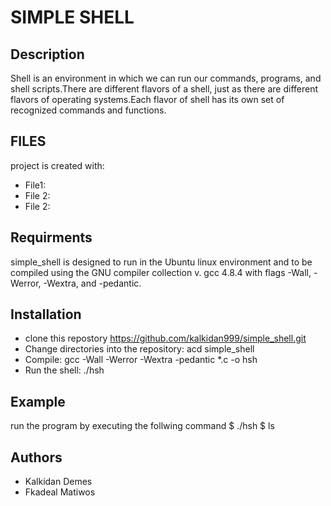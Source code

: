 # SIMPLE SHELL
## Description
Shell is an environment in which we can run our commands, programs, and shell scripts.There are different flavors of a shell, 
just as there are different flavors of operating systems.Each flavor of shell has its own set of recognized commands and functions.
## FILES
project is created with:
* File1:
* File 2:
* File 2:
## Requirments
simple_shell is designed to run in the Ubuntu linux environment and to be compiled using the GNU compiler collection v. gcc 4.8.4 
with flags -Wall, -Werror, -Wextra, and -pedantic.
## Installation
* clone this repostory https://github.com/kalkidan999/simple_shell.git
* Change directories into the repository: acd simple_shell
* Compile: gcc -Wall -Werror -Wextra -pedantic *.c -o hsh
* Run the shell: ./hsh
## Example
run the program by executing the follwing command
$ ./hsh
$ ls
## Authors 
* Kalkidan Demes
* Fkadeal Matiwos
